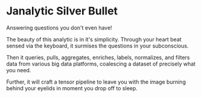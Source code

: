 # Janalytic Silver Bullet
Answering questions you don't even have!

The beauty of this analytic is in it's simplicity.
Through your heart beat sensed via the keyboard,
it surmises the questions in your subconscious.

Then it queries, pulls, aggregates, enriches, labels,
normalizes, and filters data from various big data
platforms, coalescing a dataset of precisely what
you need.

Further, it will craft a tensor pipeline to leave
you with the image burning behind your eyelids in
moment you drop off to sleep.
